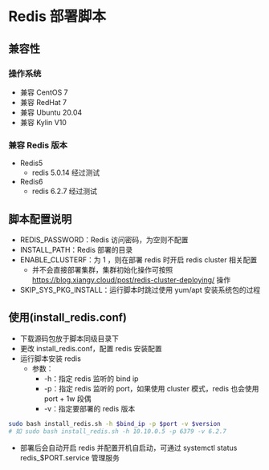 # Redis 部署脚本
## 兼容性
### 操作系统
+ 兼容 CentOS 7
+ 兼容 RedHat 7
+ 兼容 Ubuntu 20.04
+ 兼容 Kylin V10

### 兼容 Redis 版本
+ Redis5
  + redis 5.0.14 经过测试
+ Redis6
  + redis 6.2.7 经过测试

## 脚本配置说明
+ REDIS_PASSWORD：Redis 访问密码，为空则不配置
+ INSTALL_PATH：Redis 部署的目录
+ ENABLE_CLUSTERF：为 1 ，则在部署 redis 时开启 redis cluster 相关配置
  + 并不会直接部署集群，集群初始化操作可按照 https://blog.xiangy.cloud/post/redis-cluster-deploying/ 操作
+ SKIP_SYS_PKG_INSTALL：运行脚本时跳过使用 yum/apt 安装系统包的过程

## 使用(install_redis.conf)
+ 下载源码包放于脚本同级目录下
+ 更改 install_redis.conf，配置 redis 安装配置
+ 运行脚本安装 redis
  + 参数：
    + -h：指定 redis 监听的 bind ip
    + -p：指定 redis 监听的 port，如果使用 cluster 模式，redis 也会使用 port + 1w 段偶
    + -v：指定要部署的 redis 版本

```bash
sudo bash install_redis.sh -h $bind_ip -p $port -v $version
# 如 sudo bash install_redis.sh -h 10.10.0.5 -p 6379 -v 6.2.7
```
+ 部署后会自动开启 redis 并配置开机自启动，可通过 systemctl status redis_$PORT.service 管理服务